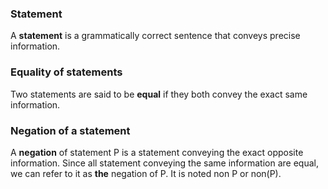 <script src="https://cdn.mathjax.org/mathjax/latest/MathJax.js?config=TeX-AMS-MML_HTMLorMML" type="text/javascript"></script>

### Statement
A **statement** is a grammatically correct sentence that conveys precise information.

### Equality of statements
Two statements are said to be **equal** if they both convey the exact same information.

### Negation of a statement
A **negation** of statement P is a statement conveying the exact opposite information. Since all statement conveying the same information are equal, we can refer to it as **the** negation of P. It is noted non P or non(P).
